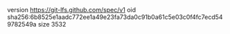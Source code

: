 version https://git-lfs.github.com/spec/v1
oid sha256:6b8525e1aadc772ee1a49e23fa73da0c91b0a61c5e03c0f4fc7ecd549782549a
size 3532
